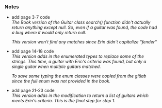 ### Notes

- add page 3-7 code  
  _The Book version of the Guitar class search() function didn't actually return anything except null. So, even if a guitar was found, the code had a bug where it would only return null._
  
  _This version won't find any matches since Erin didn't capitalize "fender"_

- add page 14-18 code  
  _This version adds in the enumerated types to replace some of the strings. This time, a guitar with Erin's criteria was found, but only a single guitar when multiple guitars matched._

  _To save some typing the enum classes were copied from the gitlab since the full enum was not provided in the book._

- add page 21-23 code  
  _This version adds in the modification to return a list of guitars which meets Erin's criteria. This is the final step for step 1._
